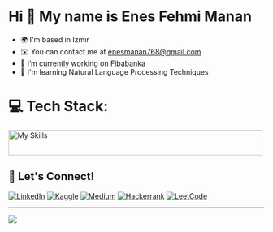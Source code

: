# Hi 👋 My name is Enes Fehmi Manan
+ 🌍 I'm based in Izmır
+ ✉️ You can contact me at [enesmanan768@gmail.com](mailto:enesmanan768@gmail.com)
+ 🔭 I’m currently working on [Fibabanka](https://www.fibabanka.com.tr/)
+ 🧠 I'm learning Natural Language Processing Techniques

# 💻 Tech Stack:
<img src="https://skillicons.dev/icons?i=linux,py,docker,git,postgres,mongodb,sklearn,tensorflow,pytorch,flask" alt="My Skills" width="500" height="50">

## 🔗 Let's Connect!
[![LinkedIn](https://img.shields.io/badge/LinkedIn-%230077B5.svg?logo=linkedin&logoColor=white)](https://linkedin.com/in/enesfehmimanan/)  [![Kaggle](https://img.shields.io/badge/kaggle-%230077B5.svg?logo=kaggle&logoColor=white)](https://www.kaggle.com/enesfehmimanan)  [![Medium](https://img.shields.io/badge/Medium-12100E?logo=medium&logoColor=white)](https://medium.com/@enesmanan768)  [![Hackerrank](https://img.shields.io/badge/Hackerrank-12100E?logo=hackerrank&logoColor=white)](https://www.hackerrank.com/profile/enesmanan768) [![LeetCode](https://img.shields.io/badge/LeetCode-12100E?logo=LeetCode&logoColor=white)](https://leetcode.com/enesmanan/)

----------
![](https://github-readme-stats.vercel.app/api/top-langs/?username=enesmanan&theme=nightowl&hide_border=false&include_all_commits=false&count_private=false&layout=compact)


